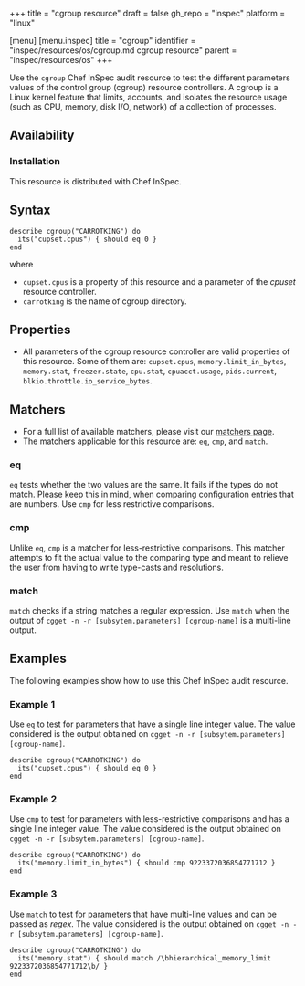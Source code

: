 +++
title = "cgroup resource"
draft = false
gh_repo = "inspec"
platform = "linux"

[menu]
  [menu.inspec]
    title = "cgroup"
    identifier = "inspec/resources/os/cgroup.md cgroup resource"
    parent = "inspec/resources/os"
+++

Use the `cgroup` Chef InSpec audit resource to test the different parameters values of the control group (cgroup) resource controllers. A cgroup is a Linux kernel feature that limits, accounts, and isolates the resource usage (such as CPU, memory, disk I/O, network) of a collection of processes.

## Availability

### Installation

This resource is distributed with Chef InSpec.

## Syntax

    describe cgroup("CARROTKING") do
      its("cupset.cpus") { should eq 0 }
    end
where

- `cupset.cpus` is a property of this resource and a parameter of the *cpuset* resource controller.
- `carrotking` is the name of cgroup directory.

## Properties

- All parameters of the cgroup resource controller are valid properties of this resource. Some of them are: `cupset.cpus`, `memory.limit_in_bytes`, `memory.stat`, `freezer.state`, `cpu.stat`, `cpuacct.usage`, `pids.current`, `blkio.throttle.io_service_bytes`.

## Matchers

- For a full list of available matchers, please visit our [matchers page](https://docs.chef.io/inspec/matchers/).
- The matchers applicable for this resource are: `eq`, `cmp`, and `match`.

### eq

`eq` tests whether the two values are the same. It fails if the types do not match. Please keep this in mind, when comparing configuration entries that are numbers. Use `cmp` for less restrictive comparisons.

### cmp

Unlike `eq`, `cmp` is a matcher for less-restrictive comparisons. This matcher attempts to fit the actual value to the comparing type and meant to relieve the user from having to write type-casts and resolutions.

### match

`match` checks if a string matches a regular expression. Use `match` when the output of `cgget -n -r [subsytem.parameters] [cgroup-name]` is a multi-line output.

## Examples

The following examples show how to use this Chef InSpec audit resource.

### Example 1

Use `eq` to test for parameters that have a single line integer value. The value considered is the output obtained on `cgget -n -r [subsytem.parameters] [cgroup-name]`.

    describe cgroup("CARROTKING") do
      its("cupset.cpus") { should eq 0 }
    end

### Example 2

Use `cmp` to test for parameters with less-restrictive comparisons and has a single line integer value. The value considered is the output obtained on `cgget -n -r [subsytem.parameters] [cgroup-name]`.

    describe cgroup("CARROTKING") do
      its("memory.limit_in_bytes") { should cmp 9223372036854771712 }
    end

### Example 3

Use `match` to test for parameters that have multi-line values and can be passed as *regex*. The value considered is the output obtained on `cgget -n -r [subsytem.parameters] [cgroup-name]`.

    describe cgroup("CARROTKING") do
      its("memory.stat") { should match /\bhierarchical_memory_limit 9223372036854771712\b/ }
    end
